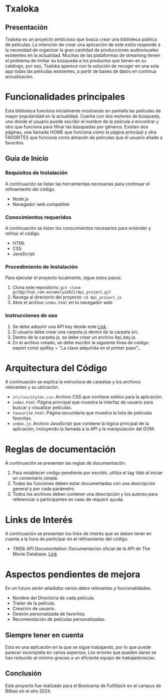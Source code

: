 # Txaloka

## Presentación 
Txaloka es un proyecto ambicioso que busca crear una biblioteca pública de películas. La intención de crear una aplicación de este estilo responde a la necesidad de organizar la gran cantidad de producciones audiovisuales existentes en la actualidad. Muchas de las plataformas de streaming tienen el problema de limitar su búsqueda a los productos que tienen en su catálogo, por eso, Txaloka aparece con la solución de recoger en una sola app todas las películas existentes, a partir de bases de datos en continua actualización.
        
# Funcionalidades principales
Esta biblioteca funciona inicialmente mostrando en pantalla las películas de mayor popularidad en la actualidad. Cuenta con dos motores de búsqueda, uno donde el usuario puede escribir el nombre de la película a encontrar y otro que funciona para filtrar las búsquedas por géneros. Existen dos páginas, una llamada HOME que funciona como la página principal y otra FAVORITES que funciona como almacén de películas que el usuario añade a favoritos.

## Guía de Inicio 

### Requisitos de Instalación
A continuación se listan las herramientas necesarias para continuar el refinamiento del código.
- Node.js
- Navegador web compatible

### Conocimientos requeridos
A continuación se listan los conocimientos necesarios para entender y refinar el código.
- HTML
- CSS
- JavaScript

### Procedimiento de Instalación
Para ejecutar el proyecto localmente, sigue estos pasos:
1. Clona este repositorio: `git clone git@github.com:annamelya2021/Api_project.git`
2. Navega al directorio del proyecto: `cd Api_project.js`
3. Abre el archivo `index.html` en tu navegador web.

### Instrucciones de uso
1. Se debe adquirir una API key desde este [Link](https://developers.themoviedb.org/3/getting-started/introduction) .
2. El usuario debe crear una carpeta js dentro de la carpeta src.
3. Dentro de la carpeta js, se debe crear un archivo Api_key.js.
4. En el archivo creado, se debe escribir la siguiente línea de código: export const apiKey = "La clave adquirida en el primer paso";.

# Arquitectura del Código
A continuación se explica la estructura de carpetas y los archivos relevantes y su ubicación.
- `src/css/styles.css`: Archivo CSS que contiene estilos para la aplicación.
- `index.html`: Página principal que muestra la interfaz de usuario para buscar y visualizar películas.
- `favourite.html`: Página secundaria que muestra la lista de películas favoritas.
- `index.js`: Archivo JavaScript que contiene la lógica principal de la aplicación, incluyendo la llamada a la API y la manipulación del DOM.

# Reglas de documentación
A continuación se presentan las reglas de documentación.
1. Para establecer código pendiente por escribir, utiliza el tag `TODO` al iniciar un comentario simple.
2. Todas las funciones deben estar documentadas con una descripción general y por cada parámetro.
3. Todos los archivos deben contener una descripción y los autores para referenciar a participantes en caso de requerir ayuda.

# Links de Interés
A continuación se presentan los links de interés que se deben tener en cuenta a la hora de participar en el refinamiento del código.
- *TMDb API Documentation*: Documentación oficial de la API de The Movie Database. [Link](https://developers.themoviedb.org/3/getting-started/introduction)
        
# Aspectos pendientes de mejora
En un futuro serán añadidos varios datos relevantes y funcionalidades.
- Nombre del Director/a de cada película.
- Trailer de la película.
- Creación de usuario.
- Gestión personalizada de favoritos.
- Recomendación de películas personalizadas.

## Siempre tener en cuenta
Esta es una aplicación en la que se sigue trabajando, por lo que puede parecer incompleta en varios aspectos. Los errores que pueden darse se han reducido al mínimo gracias a un eficiente equipo de trabajadores/as.

## Conclusión
Este proyecto fue realizado para el Bootcamp de FullStack en el campus de Bilbao en el año 2024.
